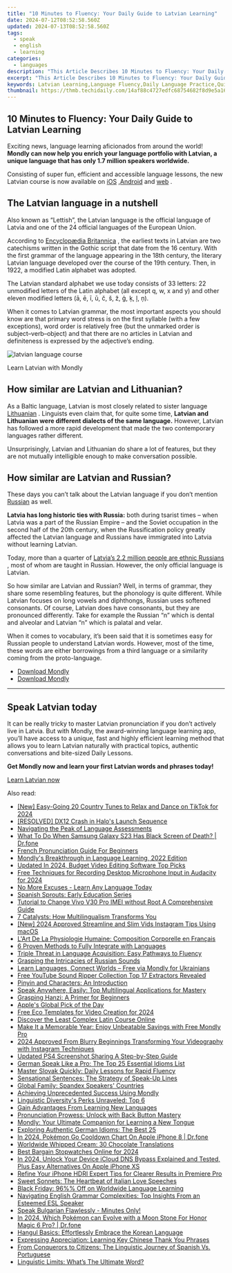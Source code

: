 ```yaml
---
title: "10 Minutes to Fluency: Your Daily Guide to Latvian Learning"
date: 2024-07-12T08:52:58.560Z
updated: 2024-07-13T08:52:58.560Z
tags:
  - speak
  - english
  - learning
categories:
  - languages
description: "This Article Describes 10 Minutes to Fluency: Your Daily Guide to Latvian Learning"
excerpt: "This Article Describes 10 Minutes to Fluency: Your Daily Guide to Latvian Learning"
keywords: Latvian Learning,Language Fluency,Daily Language Practice,Quick Latvian Lessons,10 Minutes a Day Latvian,Fluency Guide for Latvian,Language Mastery Quickstart (Latvian)
thumbnail: https://thmb.techidaily.com/14af88c4727edfc68754682f8d9e5a16b4632ead51b56f451896cf5d83dd52e4.jpg
---
```


## 10 Minutes to Fluency: Your Daily Guide to Latvian Learning

 Exciting news, language learning aficionados from around the world!‌ **Mondly can now help you enrich your language portfolio with Latvian, a unique language that has only 1.7 million speakers worldwide.**

 Consisting of super fun, efficient and accessible language lessons, the new Latvian course is now available on [iOS](https://app.adjust.io/5ixfg4k?campaign=blog-post-id-4558&fallback=https%3A%2F%2Fapp.mondly.com?avangate%5Fsrc=blog-post-id-4558?mother%5Flang=en%5Fus?target%5Flang=lv&redirect%5Fandroid=https%3A%2F%2Fplay.google.com%2Fstore%2Fapps%2Fdetails%3Fid%3Dcom.atistudios.mondly.languages&redirect%5Fios=https%3A%2F%2Fitunes.apple.com%2Fapp%2Fid987873536&redirect%5Fmacos=https%3A%2F%2Fapp.mondly.com?avangate%5Fsrc=blog-post-id-4558?mother%5Flang=en%5Fus?target%5Flang=lv) ,[Android](https://app.adjust.io/5ixfg4k?campaign=blog-post-id-4558&fallback=https%3A%2F%2Fapp.mondly.com?avangate%5Fsrc=blog-post-id-4558?mother%5Flang=en%5Fus?target%5Flang=lv&redirect%5Fandroid=https%3A%2F%2Fplay.google.com%2Fstore%2Fapps%2Fdetails%3Fid%3Dcom.atistudios.mondly.languages&redirect%5Fios=https%3A%2F%2Fitunes.apple.com%2Fapp%2Fid987873536&redirect%5Fmacos=https%3A%2F%2Fapp.mondly.com?avangate%5Fsrc=blog-post-id-4558?mother%5Flang=en%5Fus?target%5Flang=lv) and [web](https://app.adjust.io/5ixfg4k?campaign=blog-post-id-4558&fallback=https%3A%2F%2Fapp.mondly.com?avangate%5Fsrc=blog-post-id-4558?mother%5Flang=en%5Fus?target%5Flang=lv&redirect%5Fandroid=https%3A%2F%2Fplay.google.com%2Fstore%2Fapps%2Fdetails%3Fid%3Dcom.atistudios.mondly.languages&redirect%5Fios=https%3A%2F%2Fitunes.apple.com%2Fapp%2Fid987873536&redirect%5Fmacos=https%3A%2F%2Fapp.mondly.com?avangate%5Fsrc=blog-post-id-4558?mother%5Flang=en%5Fus?target%5Flang=lv) .

## The Latvian language in a nutshell

 Also known as “Lettish”, the Latvian language is the official language of Latvia and one of the 24 official languages of the European Union.

 According to [Encyclopædia Britannica](https://www.britannica.com/topic/Latvian-language) , the earliest texts in Latvian are two catechisms written in the Gothic script that date from the 16 century. With the first grammar of the language appearing in the 18th century, the literary Latvian language developed over the course of the 19th century. Then, in 1922, a modified Latin alphabet was adopted.

 The Latvian standard alphabet we use today consists of 33 letters: 22 unmodified letters of the Latin alphabet (all except q, w, x and y) and other eleven modified letters (ā, ē, ī, ū, č, š, ž, ģ, ķ, ļ, ņ).

 When it comes to Latvian grammar, the most important aspects you should know are that primary word stress is on the first syllable (with a few exceptions), word order is relatively free (but the unmarked order is subject–verb–object) and that there are no articles in Latvian and definiteness is expressed by the adjective’s ending.

![latvian language course](https://edge.mondly.com/blog/wp-content/uploads/2020/03/latvian-language-course-277x600.jpg "Learn Latvian Online In Just 10 Minutes A Day 2")

 Learn Latvian with Mondly

## How similar are Latvian and Lithuanian?

 As a Baltic language, Latvian is most closely related to sister language [Lithuanian](https://shop.mondly.com/affiliate.php?ACCOUNT=ATISTUDI&AFFILIATE=108875&PATH=https://www.mondly.com?AFFILIATE=108875) . Linguists even claim that, for quite some time, **Latvian and Lithuanian were different dialects of the same language.** However, Latvian has followed a more rapid development that made the two contemporary languages rather different.

 Unsurprisingly, Latvian and Lithuanian do share a lot of features, but they are not mutually intelligible enough to make conversation possible.

## How similar are Latvian and Russian?

 These days you can’t talk about the Latvian language if you don’t mention [Russian](https://shop.mondly.com/affiliate.php?ACCOUNT=ATISTUDI&AFFILIATE=108875&PATH=https://www.mondly.com?AFFILIATE=108875) as well.

**Latvia has long historic ties with Russia:** both during tsarist times – when Latvia was a part of the Russian Empire – and the Soviet occupation in the second half of the 20th century, when the Russification policy greatly affected the Latvian language and Russians have immigrated into Latvia without learning Latvian.

 Today, more than a quarter of [Latvia’s 2.2 million people are ethnic Russians](https://www.bbc.com/news/world-europe-43626368) , most of whom are taught in Russian. However, the only official language is Latvian.

 So how similar are Latvian and Russian? Well, in terms of grammar, they share some resembling features, but the phonology is quite different. While Latvian focuses on long vowels and diphthongs, Russian uses softened consonants. Of course, Latvian does have consonants, but they are pronounced differently. Take for example the Russian “n” which is dental and alveolar and Latvian “n” which is palatal and velar.

 When it comes to vocabulary, it’s been said that it is sometimes easy for Russian people to understand Latvian words. However, most of the time, these words are either borrowings from a third language or a similarity coming from the proto-language.

* [Download Mondly](https://www.facebook.com/sharer/sharer.php?u=https%3A%2F%2Fwww.mondly.com%2Fblog%2Flearn-latvian-online%2F&t=Learn+Latvian+Online+in+Just+10+Minutes+a+Day "Share on Facebook")
* [Download Mondly](https://shop.mondly.com/affiliate.php?ACCOUNT=ATISTUDI&AFFILIATE=108875&PATH=https://www.mondly.com?AFFILIATE=108875)

---

## Speak Latvian today

 It can be really tricky to master Latvian pronunciation if you don’t actively live in Latvia. But with Mondly, the award-winning language learning app, you’ll have access to a unique, fast and highly efficient learning method that allows you to learn Latvian naturally with practical topics, authentic conversations and bite-sized Daily Lessons.

 **Get Mondly now and learn your first Latvian words and phrases today!**

[Learn Latvian now](https://adjt.mondly.com/5ixfg4k?campaign=blog-post-id-4558&fallback=https%3A%2F%2Fapp.mondly.com%3Futm%5Fmedium%3Dblog%5Fblog-post-id-4558%26utm%5Fsource%3Dblog-post-id-4558&redirect%5Fmacos=https%3A%2F%2Fapp.mondly.com%3Futm%5Fmedium%3Dblog%5Fblog-post-id-4558%26utm%5Fsource%3Dblog-post-id-4558&redirect%5Fandroid=https%3A%2F%2Fplay.google.com%2Fstore%2Fapps%2Fdetails%3Fid%3Dcom.atistudios.mondly.languages%3Futm%5Fmedium%3Dblog%5Fblog-post-id-4558%26utm%5Fsource%3Dblog-post-id-4558&redirect%5Fios=https%3A%2F%2Fapps.apple.com%2Fapp%2Fapple-store%2Fid987873536%3Fpt%3D78954800%26ct%3Dblog-post-id-4558%26mt%3D8 "Learn Latvian now")

<ins class="adsbygoogle"
     style="display:block"
     data-ad-format="autorelaxed"
     data-ad-client="ca-pub-7571918770474297"
     data-ad-slot="1223367746"></ins>



<ins class="adsbygoogle"
     style="display:block"
     data-ad-client="ca-pub-7571918770474297"
     data-ad-slot="8358498916"
     data-ad-format="auto"
     data-full-width-responsive="true"></ins>



<span class="atpl-alsoreadstyle">Also read:</span>
<div><ul>
<li><a href="https://tiktok-video-files.techidaily.com/new-easy-going-20-country-tunes-to-relax-and-dance-on-tiktok-for-2024/"><u>[New] Easy-Going 20 Country Tunes to Relax and Dance on TikTok for 2024</u></a></li>
<li><a href="https://graphic-issues.techidaily.com/resolved-dx12-crash-in-halos-launch-sequence/"><u>[RESOLVED] DX12 Crash in Halo's Launch Sequence</u></a></li>
<li><a href="https://mondly-stories.techidaily.com/navigating-the-peak-of-language-assessments/"><u>Navigating the Peak of Language Assessments</u></a></li>
<li><a href="https://howto.techidaily.com/what-to-do-when-samsung-galaxy-s23-has-black-screen-of-death-drfone-by-drfone-fix-android-problems-fix-android-problems/"><u>What To Do When Samsung Galaxy S23 Has Black Screen of Death? | Dr.fone</u></a></li>
<li><a href="https://mondly-stories.techidaily.com/french-pronunciation-guide-for-beginners/"><u>French Pronunciation Guide For Beginners</u></a></li>
<li><a href="https://mondly-stories.techidaily.com/mondlys-breakthrough-in-language-learning-2022-edition/"><u>Mondly's Breakthrough in Language Learning, 2022 Edition</u></a></li>
<li><a href="https://ai-video-tools.techidaily.com/updated-in-2024-budget-video-editing-software-top-picks/"><u>Updated In 2024, Budget Video Editing Software Top Picks</u></a></li>
<li><a href="https://sound-tweaking.techidaily.com/free-techniques-for-recording-desktop-microphone-input-in-audacity-for-2024/"><u>Free Techniques for Recording Desktop Microphone Input in Audacity for 2024</u></a></li>
<li><a href="https://mondly-stories.techidaily.com/1719580658279-no-more-excuses-learn-any-language-today/"><u>No More Excuses - Learn Any Language Today</u></a></li>
<li><a href="https://mondly-stories.techidaily.com/spanish-sprouts-early-education-series/"><u>Spanish Sprouts: Early Education Series</u></a></li>
<li><a href="https://sim-unlock.techidaily.com/tutorial-to-change-vivo-v30-pro-imei-without-root-a-comprehensive-guide-by-drfone-android/"><u>Tutorial to Change Vivo V30 Pro IMEI without Root A Comprehensive Guide</u></a></li>
<li><a href="https://mondly-stories.techidaily.com/7-catalysts-how-multilingualism-transforms-you/"><u>7 Catalysts: How Multilingualism Transforms You</u></a></li>
<li><a href="https://instagram-videos.techidaily.com/new-2024-approved-streamline-and-slim-vids-instagram-tips-using-macos/"><u>[New] 2024 Approved  Streamline and Slim Vids  Instagram Tips Using macOS</u></a></li>
<li><a href="https://mondly-stories.techidaily.com/lart-de-la-physiologie-humaine-composition-corporelle-en-francais/"><u>L'Art De La Physiologie Humaine: Composition Corporelle en Français</u></a></li>
<li><a href="https://mondly-stories.techidaily.com/6-proven-methods-to-fully-integrate-with-languages/"><u>6 Proven Methods to Fully Integrate with Languages</u></a></li>
<li><a href="https://mondly-stories.techidaily.com/1719580764956-triple-threat-in-language-acquisition-easy-pathways-to-fluency/"><u>Triple Threat in Language Acquisition: Easy Pathways to Fluency</u></a></li>
<li><a href="https://mondly-stories.techidaily.com/grasping-the-intricacies-of-russian-sounds/"><u>Grasping the Intricacies of Russian Sounds</u></a></li>
<li><a href="https://mondly-stories.techidaily.com/learn-languages-connect-worlds-free-via-mondly-for-ukrainians/"><u>Learn Languages, Connect Worlds – Free via Mondly for Ukrainians</u></a></li>
<li><a href="https://youtube-sure.techidaily.com/youtube-sound-ripper-collection-top-17-extractors-revealed/"><u>Free YouTube Sound Ripper Collection  Top 17 Extractors Revealed</u></a></li>
<li><a href="https://mondly-stories.techidaily.com/pinyin-and-characters-an-introduction/"><u>Pinyin and Characters: An Introduction</u></a></li>
<li><a href="https://mondly-stories.techidaily.com/speak-anywhere-easily-top-multilingual-applications-for-mastery/"><u>Speak Anywhere, Easily: Top Multilingual Applications for Mastery</u></a></li>
<li><a href="https://mondly-stories.techidaily.com/grasping-hanzi-a-primer-for-beginners/"><u>Grasping Hanzi: A Primer for Beginners</u></a></li>
<li><a href="https://mondly-stories.techidaily.com/apples-global-pick-of-the-day/"><u>Apple's Global Pick of the Day</u></a></li>
<li><a href="https://some-techniques.techidaily.com/free-eco-templates-for-video-creation-for-2024/"><u>Free Eco Templates for Video Creation for 2024</u></a></li>
<li><a href="https://mondly-stories.techidaily.com/discover-the-least-complex-latin-course-online/"><u>Discover the Least Complex Latin Course Online</u></a></li>
<li><a href="https://mondly-stories.techidaily.com/make-it-a-memorable-year-enjoy-unbeatable-savings-with-free-mondly-pro/"><u>Make It a Memorable Year: Enjoy Unbeatable Savings with Free Mondly Pro</u></a></li>
<li><a href="https://instagram-clips.techidaily.com/2024-approved-from-blurry-beginnings-transforming-your-videography-with-instagram-techniques/"><u>2024 Approved  From Blurry Beginnings  Transforming Your Videography with Instagram Techniques</u></a></li>
<li><a href="https://video-content-creator.techidaily.com/updated-ps4-screenshot-sharing-a-step-by-step-guide/"><u>Updated PS4 Screenshot Sharing A Step-by-Step Guide</u></a></li>
<li><a href="https://mondly-stories.techidaily.com/german-speak-like-a-pro-the-top-25-essential-idioms-list/"><u>German Speak Like a Pro: The Top 25 Essential Idioms List</u></a></li>
<li><a href="https://mondly-stories.techidaily.com/1719578510022-master-slovak-quickly-daily-lessons-for-rapid-fluency/"><u>Master Slovak Quickly: Daily Lessons for Rapid Fluency</u></a></li>
<li><a href="https://mondly-stories.techidaily.com/sensational-sentences-the-strategy-of-speak-up-lines/"><u>Sensational Sentences: The Strategy of Speak-Up Lines</u></a></li>
<li><a href="https://mondly-stories.techidaily.com/global-family-spandex-speakers-countries/"><u>Global Family: Spandex Speakers' Countries</u></a></li>
<li><a href="https://mondly-stories.techidaily.com/achieving-unprecedented-success-using-mondly/"><u>Achieving Unprecedented Success Using Mondly</u></a></li>
<li><a href="https://mondly-stories.techidaily.com/linguistic-diversitys-perks-unraveled-top-6/"><u>Linguistic Diversity's Perks Unraveled: Top 6</u></a></li>
<li><a href="https://mondly-stories.techidaily.com/gain-advantages-from-learning-new-languages/"><u>Gain Advantages From Learning New Languages</u></a></li>
<li><a href="https://mondly-stories.techidaily.com/pronunciation-prowess-unlock-with-back-button-mastery/"><u>Pronunciation Prowess: Unlock with Back Button Mastery</u></a></li>
<li><a href="https://mondly-stories.techidaily.com/mondly-your-ultimate-companion-for-learning-a-new-tongue/"><u>Mondly: Your Ultimate Companion for Learning a New Tongue</u></a></li>
<li><a href="https://mondly-stories.techidaily.com/exploring-authentic-german-idioms-the-best-25/"><u>Exploring Authentic German Idioms: The Best 25</u></a></li>
<li><a href="https://ios-pokemon-go.techidaily.com/in-2024-pokemon-go-cooldown-chart-on-apple-iphone-8-drfone-by-drfone-virtual-ios/"><u>In 2024, Pokémon Go Cooldown Chart On Apple iPhone 8 | Dr.fone</u></a></li>
<li><a href="https://mondly-stories.techidaily.com/worldwide-whipped-cream-30-chocolate-translations/"><u>Worldwide Whipped Cream: 30 Chocolate Translations</u></a></li>
<li><a href="https://extra-hints.techidaily.com/best-bargain-stopwatches-online-for-2024/"><u>Best Bargain Stopwatches Online for 2024</u></a></li>
<li><a href="https://activate-lock.techidaily.com/in-2024-unlock-your-device-icloud-dns-bypass-explained-and-tested-plus-easy-alternatives-on-apple-iphone-xs-by-drfone-ios/"><u>In 2024, Unlock Your Device iCloud DNS Bypass Explained and Tested, Plus Easy Alternatives On Apple iPhone XS</u></a></li>
<li><a href="https://extra-tips.techidaily.com/refine-your-iphone-hdri-expert-tips-for-clearer-results-in-premiere-pro/"><u>Refine Your iPhone HDRI  Expert Tips for Clearer Results in Premiere Pro</u></a></li>
<li><a href="https://mondly-stories.techidaily.com/sweet-sonnets-the-heartbeat-of-italian-love-speeches/"><u>Sweet Sonnets: The Heartbeat of Italian Love Speeches</u></a></li>
<li><a href="https://mondly-stories.techidaily.com/1719579565357-black-friday-96-off-on-worldwide-language-learning/"><u>Black Friday: 96%% Off on Worldwide Language Learning</u></a></li>
<li><a href="https://mondly-stories.techidaily.com/navigating-english-grammar-complexities-top-insights-from-an-esteemed-esl-speaker/"><u>Navigating English Grammar Complexities: Top Insights From an Esteemed ESL Speaker</u></a></li>
<li><a href="https://mondly-stories.techidaily.com/1719581539142-speak-bulgarian-flawlessly-minutes-only/"><u>Speak Bulgarian Flawlessly - Minutes Only!</u></a></li>
<li><a href="https://pokemon-go-android.techidaily.com/in-2024-which-pokemon-can-evolve-with-a-moon-stone-for-honor-magic-6-pro-drfone-by-drfone-virtual-android/"><u>In 2024, Which Pokémon can Evolve with a Moon Stone For Honor Magic 6 Pro? | Dr.fone</u></a></li>
<li><a href="https://mondly-stories.techidaily.com/hangul-basics-effortlessly-embrace-the-korean-language/"><u>Hangul Basics: Effortlessly Embrace the Korean Language</u></a></li>
<li><a href="https://mondly-stories.techidaily.com/expressing-appreciation-learning-key-chinese-thank-you-phrases/"><u>Expressing Appreciation: Learning Key Chinese Thank You Phrases</u></a></li>
<li><a href="https://mondly-stories.techidaily.com/from-conquerors-to-citizens-the-linguistic-journey-of-spanish-vs-portuguese/"><u>From Conquerors to Citizens: The Linguistic Journey of Spanish Vs. Portuguese</u></a></li>
<li><a href="https://mondly-stories.techidaily.com/linguistic-limits-whats-the-ultimate-word/"><u>Linguistic Limits: What’s The Ultimate Word?</u></a></li>
</ul></div>
